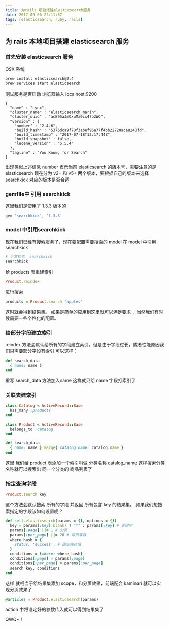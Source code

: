 ```yaml
---
title: 为rails 项目搭建elasticsearch服务
date: 2017-09-06 22:11:57
tags: [elasticsearch, ruby, rails]
---
```


## 为 rails 本地项目搭建  elasticsearch  服务

### 首先安装  elasticsearch  服务
OSX  系统
```bash
brew install elasticsearch@2.4
brew services start elasticsearch
```
<!--more-->
测试服务是否启动
浏览器输入 localhost:9200
```
{
  "name" : "Lynx",
  "cluster_name" : "elasticsearch_marin",
  "cluster_uuid" : "acE95aJmQxuMz0cx47b2WQ",
  "version" : {
    "number" : "2.4.6",
    "build_hash" : "5376dca9f70f3abef96a77f4bb22720ace8240fd",
    "build_timestamp" : "2017-07-18T12:17:44Z",
    "build_snapshot" : false,
    "lucene_version" : "5.5.4"
  },
  "tagline" : "You Know, for Search"
}
```
出现类似上述信息 number 表示当前  elasticsearch  的版本号，需要注意的是  elasticsearch  现在分为 v2+ 和 v5+  两个版本，要根据自己的版本来选择  searchkick  对应的版本是否合适

### gemfile中  引用  searchkick
这里我们是使用了 1.3.3 版本的
```ruby
gem 'searchkick', '1.3.3'
```
### model 中引用searchkick

现在我们已经有搜索服务了，现在要配置需要搜索的  model
在  model  中引用  searchkick

```ruby
# 全文检索  searchkick
searchkick
```
给  products  表重建索引
```ruby
Product.reindex
```
进行搜索
```ruby
products = Product.search "apples"
```
这时就会得到结果集。
如果是简单的应用到这里就可以满足要求 ，当然我们有时候需要一些个性化的配置。
### 给部分字段建立索引
reindex 方法会默认给所有的字段建立索引，但是由于字段过长，或者性能原因我们只需要部分字段有索引 可以这样：
```ruby
def search_data
  { name: name }
end
```
重写  search_data 方法加入name 这样就只给  name  字段打索引了

### 关联表建索引
```ruby
class Catalog < ActiveRecord::Base
  has_many :products
end
```
```ruby
class Product < ActiveRecord::Base
  belongs_to :catalog
end
```
```ruby
def search_data
  { name: name }.merge{ catalog_name: catalog.name }
end
```
这里 我们给  product  表添加一个索引叫做 分类名称  catalog_name
这样搜索分类名称就可以搜索出 同一个分类的 商品列表了

### 指定查询字段

```ruby
Product.search key
```

这个方法会默认搜索 所有的字段 并返回 所有包含  key  的结果集。
如果我们想搜索指定的字段该如何设置呢？

```ruby
def self.elasticsearch(params = {}, options = {})
  key = params[:key].blank? ? "*" : params[:key] # 关键字
  params[:page] ||= 1 # 分页
  params[:per_page] ||= 20 # 每页条数
  where_hash = {
    status: 'success', # 固定筛选值
  }
  conditions = {where: where_hash}
  conditions[:page] = params[:page]
  conditions[:per_page] = params[:per_page]
  search key, conditions
end
```
这样 就相当于给结果集添加  scope，和分页效果，前端配合  kaminari  就可以实现分页效果了
```ruby
@articles = Product.elasticsearch(params)
```
action  中将设定好的参数传入就可以得到结果集了

 QWQ~!!

